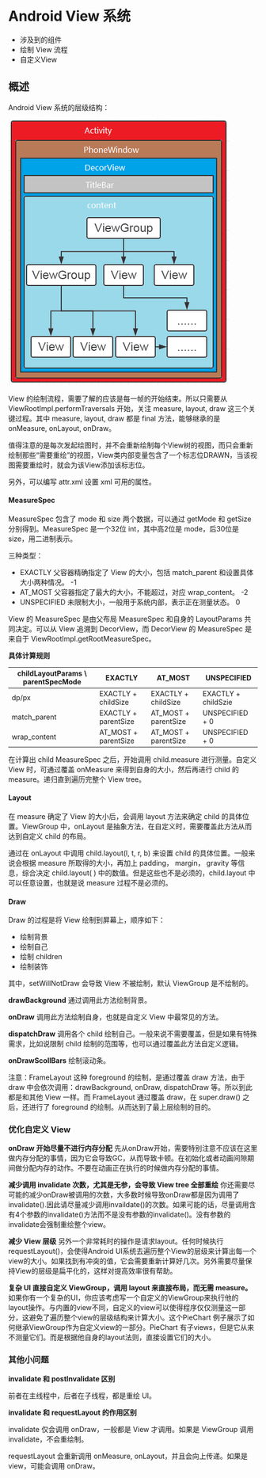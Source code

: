# Android View 系统

* 涉及到的组件
* 绘制 View 流程
* 自定义View

## 概述

Android View 系统的层级结构：

![](./res/android_view_system.png)


View 的绘制流程，需要了解的应该是每一帧的开始结束。所以只需要从 ViewRootImpl.performTraversals 开始，关注 measure, layout, draw 这三个关键过程。其中 measure, layout, draw 都是 final 方法，能够继承的是 onMeasure, onLayout, onDraw。

值得注意的是每次发起绘图时，并不会重新绘制每个View树的视图，而只会重新绘制那些“需要重绘”的视图，View类内部变量包含了一个标志位DRAWN，当该视图需要重绘时，就会为该View添加该标志位。

另外，可以编写 attr.xml 设置 xml 可用的属性。

#### MeasureSpec

MeasureSpec 包含了 mode 和 size 两个数据，可以通过 getMode 和 getSize 分别得到。MeasureSpec 是一个32位 int，其中高2位是 mode，后30位是 size，用二进制表示。

三种类型：

* EXACTLY 父容器精确指定了 View 的大小，包括 match_parent 和设置具体大小两种情况。 -1
* AT_MOST 父容器指定了最大的大小，不能超过，对应 wrap_content。 -2
* UNSPECIFIED 未限制大小，一般用于系统内部，表示正在测量状态。 0

View 的 MeasureSpec 是由父布局 MeasureSpec 和自身的 LayoutParams 共同决定。可以从 View 追溯到 DecorView，而 DecorView 的 MeasureSpec 是来自于 ViewRootImpl.getRootMeasureSpec。

**具体计算规则**

| childLayoutParams \ parentSpecMode | EXACTLY              | AT_MOST              | UNSPECIFIED         |
| ---------------------------------- | -------------------- | -------------------- | ------------------- |
| dp/px                              | EXACTLY + childSize  | EXACTLY + childSize  | EXACTLY + childSzie |
| match_parent                       | EXACTLY + parentSize | AT_MOST + parentSize | UNSPECIFIED + 0     |
| wrap_content                       | AT_MOST + parentSize | AT_MOST + parentSize | UNSPECIFIED + 0     |

在计算出 child MeasureSpec 之后，开始调用 child.measure 进行测量。自定义 View 时，可通过覆盖 onMeasure 来得到自身的大小，然后再进行 child 的 measure。递归直到遍历完整个 View tree。

#### Layout

在 measure 确定了 View 的大小后，会调用 layout 方法来确定 child 的具体位置。ViewGroup 中，onLayout 是抽象方法，在自定义时，需要覆盖此方法从而达到自定义 child 的布局。

通过在 onLayout 中调用 child.layout(l, t, r, b)  来设置 child 的具体位置。一般来说会根据 measure 所取得的大小，再加上 padding， margin， gravity 等信息，综合决定 child.layout( ) 中的数值。但是这些也不是必须的，child.layout 中可以任意设置，也就是说 measure 过程不是必须的。

#### Draw

Draw 的过程是将 View 绘制到屏幕上，顺序如下：

* 绘制背景
* 绘制自己
* 绘制 children
* 绘制装饰

其中，setWillNotDraw 会导致 View 不被绘制，默认 ViewGroup 是不绘制的。

**drawBackground** 通过调用此方法绘制背景。

**onDraw** 调用此方法绘制自身，也就是自定义 View 中最常见的方法。

**dispatchDraw** 调用各个 child 绘制自己。一般来说不需要覆盖，但是如果有特殊需求，比如说限制 child 绘制的范围等，也可以通过覆盖此方法自定义逻辑。

**onDrawScollBars** 绘制滚动条。

注意：FrameLayout 这种 foreground 的绘制，是通过覆盖 draw 方法，由于 draw 中会依次调用：drawBackground, onDraw, dispatchDraw 等。所以到此都是和其他 View 一样。而 FrameLayout 通过覆盖 draw，在 super.draw() 之后，还进行了 foreground 的绘制。从而达到了最上层绘制的目的。

### 优化自定义 View

**onDraw 开始尽量不进行内存分配** 先从onDraw开始，需要特别注意不应该在这里做内存分配的事情，因为它会导致GC，从而导致卡顿。在初始化或者动画间隙期间做分配内存的动作。不要在动画正在执行的时候做内存分配的事情。

**减少调用 invalidate 次数，尤其是无参，会导致 View tree 全部重绘** 你还需要尽可能的减少onDraw被调用的次数，大多数时候导致onDraw都是因为调用了invalidate().因此请尽量减少调用invaildate()的次数。如果可能的话，尽量调用含有4个参数的invalidate()方法而不是没有参数的invalidate()。没有参数的invalidate会强制重绘整个view。

**减少 View 层级** 另外一个非常耗时的操作是请求layout。任何时候执行requestLayout()，会使得Android UI系统去遍历整个View的层级来计算出每一个view的大小。如果找到有冲突的值，它会需要重新计算好几次。另外需要尽量保持View的层级是扁平化的，这样对提高效率很有帮助。

**复杂 UI 直接自定义 ViewGroup，调用 layout 来直接布局，而无需 measure。** 如果你有一个复杂的UI，你应该考虑写一个自定义的ViewGroup来执行他的layout操作。与内置的view不同，自定义的view可以使得程序仅仅测量这一部分，这避免了遍历整个view的层级结构来计算大小。这个PieChart 例子展示了如何继承ViewGroup作为自定义view的一部分。PieChart 有子views，但是它从来不测量它们。而是根据他自身的layout法则，直接设置它们的大小。

### 其他小问题

**invalidate 和 postInvalidate 区别**

前者在主线程中，后者在子线程，都是重绘 UI。

**invalidate 和 requestLayout 的作用区别**

invalidate 仅会调用 onDraw，一般都是 View 才调用。如果是 ViewGroup 调用 invalidate，不会重绘制。

requestLayout 会重新调用 onMeasure, onLayout，并且会向上传递。如果是 view，可能会调用 onDraw。
